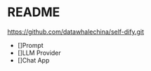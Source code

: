 # README

https://github.com/datawhalechina/self-dify.git

- []Prompt
- []LLM Provider
- []Chat App

